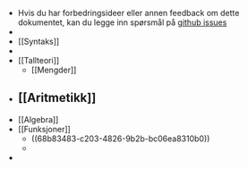 - Hvis du har forbedringsideer eller annen feedback om dette dokumentet, kan du legge inn spørsmål på [github issues](https://github.com/vuvulala/matte-logseq/issues)
-
- [[Syntaks]]
-
- [[Tallteori]]
	- [[Mengder]]
- [[Aritmetikk]]
	-
- [[Algebra]]
- [[Funksjoner]]
	- ((68b83483-c203-4826-9b2b-bc06ea8310b0))
	-
-